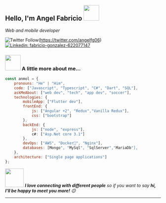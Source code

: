 
<h2>Hello, I'm Angel Fabricio  <img src="https://media.giphy.com/media/12oufCB0MyZ1Go/giphy.gif" width="50"></h2>

<p><em> Web and mobile developer
</em></p>

![Twitter Follow](https://img.shields.io/twitter/follow/misteranmol?label=Follow)(https://twitter.com/angelfg06)
[![Linkedin: fabricio-gonzalez-622077147](https://img.shields.io/badge/-anmol-blue?style=flat-square&logo=Linkedin&logoColor=white)](https://www.linkedin.com/in/fabricio-gonzalez-622077147/)



### <img src="https://media.giphy.com/media/VgCDAzcKvsR6OM0uWg/giphy.gif" width="50"> A little more about me...  

```javascript
const anmol = {
    pronouns: "He" | "Him",
    code: ["Javascript", "Typescript", "C#", "Dart", "SQL"],
    askMeAbout: ["web dev", "tech", "app dev", "soccer"],
    technologies: {
        mobileApp: ["Flutter dev"],
        frontEnd: {
            js: ["Angular +2", "Redux","Vanilla Redux"],
            css: ["bootstrap"]
        },
        backEnd: {
            js: ["node", "express"],
            c#: ["Asp.Net core 3.1"]
        },
        devOps: ["AWS", "Docker🐳", "Nginx"],
        databases: [Mongo", "MySql", "SqlServer","MariaDb"],
    },
    architecture: ["Single page applications"]
};
```

<img src="https://media.giphy.com/media/LnQjpWaON8nhr21vNW/giphy.gif" width="60"> <em><b>I love connecting with different people</b> so if you want to say <b>hi, I'll be happy to meet you more!</b> 😊</em>

---


<!--
**fabriciogonzalez06/fabriciogonzalez06** is a ✨ _special_ ✨ repository because its `README.md` (this file) appears on your GitHub profile.

Here are some ideas to get you started:

- 🔭 I’m currently working on ...
- 🌱 I’m currently learning ...
- 👯 I’m looking to collaborate on ...
- 🤔 I’m looking for help with ...
- 💬 Ask me about ...
- 📫 How to reach me: ...
- 😄 Pronouns: ...
- ⚡ Fun fact: ...
-->
